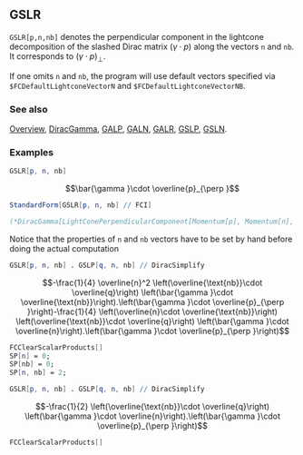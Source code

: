 ## GSLR

`GSLR[p,n,nb]` denotes the perpendicular component in the lightcone decomposition of the slashed Dirac matrix $(\gamma \cdot p)$  along the vectors `n` and `nb`. It corresponds to $(\gamma \cdot p)_{\perp}$.

If one omits `n` and `nb`, the program will use default vectors specified via `$FCDefaultLightconeVectorN` and `$FCDefaultLightconeVectorNB`.

### See also

[Overview](Extra/FeynCalc.md), [DiracGamma](DiracGamma.md), [GALP](GALP.md), [GALN](GALN.md), [GALR](GALR.md), [GSLP](GSLP.md), [GSLN](GSLN.md).

### Examples

```mathematica
GSLR[p, n, nb]
```

$$\bar{\gamma }\cdot \overline{p}_{\perp }$$

```mathematica
StandardForm[GSLR[p, n, nb] // FCI]

(*DiracGamma[LightConePerpendicularComponent[Momentum[p], Momentum[n], Momentum[nb]]]*)
```

Notice that the properties of `n` and `nb` vectors have to be set by hand before doing the actual computation

```mathematica
GSLR[p, n, nb] . GSLP[q, n, nb] // DiracSimplify
```

$$-\frac{1}{4} \overline{n}^2 \left(\overline{\text{nb}}\cdot \overline{q}\right) \left(\bar{\gamma }\cdot \overline{\text{nb}}\right).\left(\bar{\gamma }\cdot \overline{p}_{\perp }\right)-\frac{1}{4} \left(\overline{n}\cdot \overline{\text{nb}}\right) \left(\overline{\text{nb}}\cdot \overline{q}\right) \left(\bar{\gamma }\cdot \overline{n}\right).\left(\bar{\gamma }\cdot \overline{p}_{\perp }\right)$$

```mathematica
FCClearScalarProducts[]
SP[n] = 0;
SP[nb] = 0;
SP[n, nb] = 2;
```

```mathematica
GSLR[p, n, nb] . GSLP[q, n, nb] // DiracSimplify
```

$$-\frac{1}{2} \left(\overline{\text{nb}}\cdot \overline{q}\right) \left(\bar{\gamma }\cdot \overline{n}\right).\left(\bar{\gamma }\cdot \overline{p}_{\perp }\right)$$

```mathematica
FCClearScalarProducts[]
```